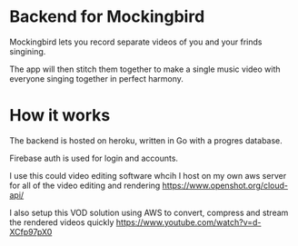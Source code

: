 # Backend for Mockingbird

Mockingbird lets you record separate videos of you and your frinds singining. 

The app will then stitch them together to make a single music video with everyone singing together in perfect harmony. 



# How it works

The backend is hosted on heroku, written in Go with a progres database. 

Firebase auth is used for login and accounts. 

I use this could video editing software whcih I host on my own aws server for all of the video editing and rendering https://www.openshot.org/cloud-api/

I also setup this VOD solution using AWS to convert, compress and stream the rendered videos quickly https://www.youtube.com/watch?v=d-XCfp97pX0 



